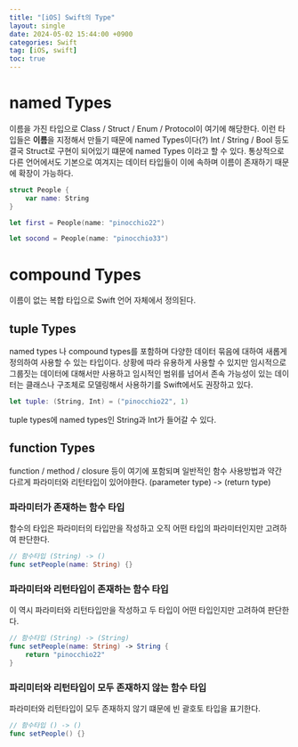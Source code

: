 ```yaml
---
title: "[iOS] Swift의 Type"
layout: single
date: 2024-05-02 15:44:00 +0900
categories: Swift
tag: [iOS, swift]
toc: true
---
```

 
# named Types
이름을 가진 타입으로 Class / Struct / Enum / Protocol이 여기에 해당한다. 이런 타입들은 **이름**을 지정해서 만들기 때문에 named Types이다(?) Int / String / Bool 등도 결국 Struct로 구현이 되어있기 떄문에 named Types 이라고 할 수 있다. 통상적으로 다른 언어에서도 기본으로 여겨지는 데이터 타입들이 이에 속하며 이름이 존재하기 때문에 확장이 가능하다.

```swift
struct People {
    var name: String
}

let first = People(name: "pinocchio22")

let socond = People(name: "pinocchio33")
```

# compound Types
이름이 없는 복합 타입으로 Swift 언어 자체에서 정의된다. 

## tuple Types
named types 나 compound types를 포함하며 다양한 데이터 묶음에 대하여 새롭게 정의하여 사용할 수 있는 타입이다. 상황에 따라 유용하게 사용할 수 있지만 임시적으로 그룹짓는 데이터에 대해서만 사용하고 임시적인 범위를 넘어서 존속 가능성이 있는 데이터는 클래스나 구조체로 모델링해서 사용하기를 Swift에서도 권장하고 있다.

```swift
let tuple: (String, Int) = ("pinocchio22", 1)
```
tuple types에 named types인 String과 Int가 들어갈 수 있다.

## function Types
function / method / closure 등이 여기에 포함되며 일반적인 함수 사용방법과 약간 다르게 파라미터와 리턴타입이 있어야한다.
(parameter type) -> (return type)

### 파라미터가 존재하는 함수 타입
함수의 타입은 파라미터의 타입만을 작성하고 오직 어떤 타입의 파라미터인지만 고려하여 판단한다.

```swift
// 함수타입 (String) -> ()
func setPeople(name: String) {}
```

### 파라미터와 리턴타입이 존재하는 함수 타입
이 역시 파라미터와 리턴타입만을 작성하고 두 타입이 어떤 타입인지만 고려하여 판단한다.

```swift
// 함수타입 (String) -> (String)
func setPeople(name: String) -> String {
	return "pinocchio22"
}
```

### 파리미터와 리턴타입이 모두 존재하지 않는 함수 타입
파라미터와 리턴타입이 모두 존재하지 않기 떄문에 빈 괄호토 타입을 표기한다.

```swift
// 함수타입 () -> ()
func setPeople() {}
```
